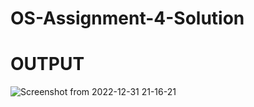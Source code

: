 # OS-Assignment-4-Solution
# OUTPUT
![Screenshot from 2022-12-31 21-16-21](https://user-images.githubusercontent.com/91963525/210149582-2bde4f87-b3d5-4ec9-8b67-f307fa1ca9f7.png)
